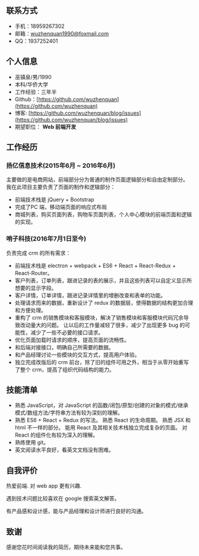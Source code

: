 ## 联系方式

- 手机：18959267302
- 邮箱：[wuzhenquan1990@foxmail.com](mailto://wuzhenquan1990@foxmail.com)
- QQ：1937252401

## 个人信息

- 巫镇泉/男/1990
- 本科/华侨大学
- 工作经验：三年半
- Github：[https://github.com/wuzhenquan](https://github.com/wuzhenquan)
- 博客: [https://github.com/wuzhenquan/blog/issues](https://github.com/wuzhenquan/blog/issues)
- 期望职位： **Web 前端开发** 

## 工作经历

### 扬亿信息技术(2015年6月 ~ 2016年6月)

主要做的是电商网站，前端部分分为普通的制作页面逻辑部分和自由定制部分。
我在此项目主要负责了页面的制作和逻辑部分：

- 前端技术栈是 jQuery + Bootstrap
- 完成了PC 端，移动端页面的响应式布局
- 商城列表，购买页面列表，购物车页面列表，个人中心模块的前端页面和逻辑的实现。 

### 哨子科技(2016年7月1日至今)


负责完成 crm 的所有需求：

- 前端技术栈是 electron + webpack + ES6 + React + React-Redux + React-Router。
- 客户列表，订单列表，跟进记录的表的展示，并且这些列表可以自定义显示所想要的显示字段。
- 客户详情，订单详情，跟进记录详情里的增删改查和表单的功能。
- 处理请求而来的数据，重新设计了 redux 的数据层，使得数据的结构更加合理和方便处理。
- 重构了 crm 的销售模块和客服模块，解决了销售模块和客服模块代码冗余导致改动量大的问题。 让以后的工作量减轻了很多，减少了出现更多 bug 的可能性，减少了一些不必要的接口请求。 
- 优化页面加载时请求的顺序，提高页面的流畅性。
- 和后端对接接口，明确自己所需要的数据。 
- 和产品经理讨论一些模块的交互方式，提高用户体验。
- 独立完成改版后的 crm 前台，除了旧的组件可用之外，相当于从零开始重写了整个 crm，提高了组织代码结构的能力。

## 技能清单

- 熟悉 JavaScript，对 JavaScript 的函数/闭包/原型/创建的对象的模式/继承模式/数组方法/字符串方法有较为深刻的理解。
- 熟悉 ES6 + React + Redux 的写法。 熟悉 React 的生命周期。 熟悉 JSX 和 html 不一样的部分。 能用 React 及其相关技术栈独立完成复杂的页面。 对 React 的组件化有较为深入的理解。 
- 熟练使用 git。
- 英文阅读水平良好，看英文文档没有困难。

## 自我评价

热爱前端. 对 web app 更有兴趣. 

遇到技术问题比较喜欢在 google 搜索英文解答。

有产品感和设计感，能与产品经理和设计师进行良好的沟通。


## 致谢

感谢您花时间阅读我的简历，期待未来能和您共事。 

